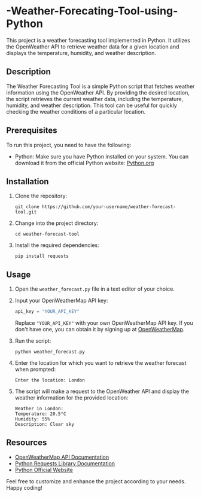 # -Weather-Forecating-Tool-using-Python

This project is a weather forecasting tool implemented in Python. It utilizes the OpenWeather API to retrieve weather data for a given location and displays the temperature, humidity, and weather description.

## Description
The Weather Forecasting Tool is a simple Python script that fetches weather information using the OpenWeather API. By providing the desired location, the script retrieves the current weather data, including the temperature, humidity, and weather description. This tool can be useful for quickly checking the weather conditions of a particular location.

## Prerequisites
To run this project, you need to have the following:

- Python: Make sure you have Python installed on your system. You can download it from the official Python website: [Python.org](https://www.python.org/downloads/)

## Installation
1. Clone the repository:
   ```shell
   git clone https://github.com/your-username/weather-forecast-tool.git
   ```
2. Change into the project directory:
   ```shell
   cd weather-forecast-tool
   ```

3. Install the required dependencies:
   ```shell
   pip install requests
   ```

## Usage
1. Open the `weather_forecast.py` file in a text editor of your choice.

2. Input your OpenWeatherMap API key:
   ```python
   api_key = "YOUR_API_KEY"
   ```

   Replace `"YOUR_API_KEY"` with your own OpenWeatherMap API key. If you don't have one, you can obtain it by signing up at [OpenWeatherMap](https://home.openweathermap.org/users/sign_up).

3. Run the script:
   ```shell
   python weather_forecast.py
   ```

4. Enter the location for which you want to retrieve the weather forecast when prompted:
   ```shell
   Enter the location: London
   ```

5. The script will make a request to the OpenWeather API and display the weather information for the provided location:
   ```shell
   Weather in London:
   Temperature: 20.5°C
   Humidity: 55%
   Description: Clear sky
   ```

## Resources
- [OpenWeatherMap API Documentation](https://openweathermap.org/api)
- [Python Requests Library Documentation](https://docs.python-requests.org)
- [Python Official Website](https://www.python.org)

Feel free to customize and enhance the project according to your needs. Happy coding!
